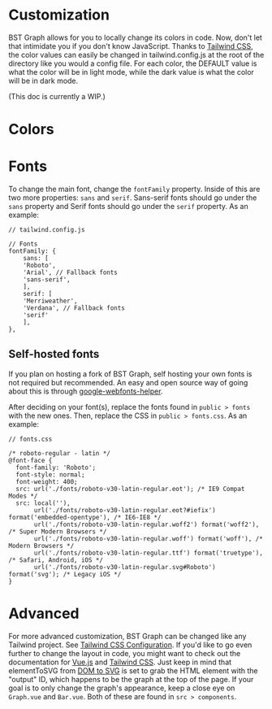 # Customization

BST Graph allows for you to locally change its colors in  code. Now, don't let that intimidate you if you don't know JavaScript. Thanks to [Tailwind CSS](https://tailwindcss.com/), the color values can easily be changed in tailwind.config.js at the root of the directory like you would a config file. For each color, the DEFAULT value is what the color will be in light mode, while the dark value is what the color will be in dark mode.

(This doc is currently a WIP.)

# Colors

# Fonts

To change the main font, change the `fontFamily` property. Inside of this are two more properties: `sans` and `serif`. Sans-serif fonts should go under the `sans` property and Serif fonts should go under the `serif` property. As an example:

```
// tailwind.config.js

// Fonts
fontFamily: {
    sans: [
    'Roboto',
    'Arial', // Fallback fonts
    'sans-serif',
    ],
    serif: [
    'Merriweather',
    'Verdana', // Fallback fonts
    'serif'
    ],
},
```

## Self-hosted fonts

If you plan on hosting a fork of BST Graph, self hosting your own fonts is not required but recommended. An easy and open source way of going about this is through [google-webfonts-helper](https://google-webfonts-helper.herokuapp.com/fonts).

After deciding on your font(s), replace the fonts found in `public > fonts` with the new ones. Then, replace the CSS in `public > fonts.css`. As an example:

```
// fonts.css

/* roboto-regular - latin */
@font-face {
  font-family: 'Roboto';
  font-style: normal;
  font-weight: 400;
  src: url('./fonts/roboto-v30-latin-regular.eot'); /* IE9 Compat Modes */
  src: local(''),
       url('./fonts/roboto-v30-latin-regular.eot?#iefix') format('embedded-opentype'), /* IE6-IE8 */
       url('./fonts/roboto-v30-latin-regular.woff2') format('woff2'), /* Super Modern Browsers */
       url('./fonts/roboto-v30-latin-regular.woff') format('woff'), /* Modern Browsers */
       url('./fonts/roboto-v30-latin-regular.ttf') format('truetype'), /* Safari, Android, iOS */
       url('./fonts/roboto-v30-latin-regular.svg#Roboto') format('svg'); /* Legacy iOS */
}
```

# Advanced

For more advanced customization, BST Graph can be changed like any Tailwind project. See [Tailwind CSS Configuration](https://tailwindcss.com/docs/configuration). If you'd like to go even further to change the layout in code, you might want to check out the documentation for [Vue.js](https://vuejs.org/guide/introduction.html) and [Tailwind CSS](https://tailwindcss.com/docs/installation). Just keep in mind that elementToSVG from [DOM to SVG](https://www.npmjs.com/package/dom-to-svg) is set to grab the HTML element with the "output" ID, which happens to be the graph at the top of the page. If your goal is to only change the graph's appearance, keep a close eye on `Graph.vue` and `Bar.vue`. Both of these are found in `src > components`.